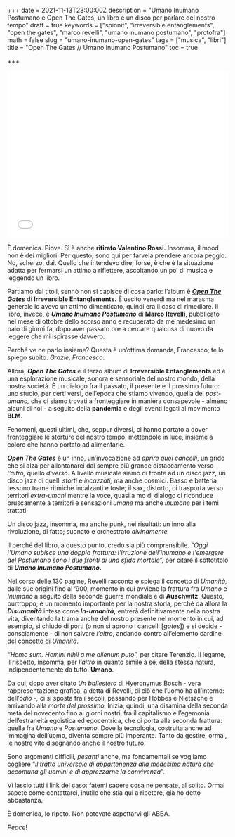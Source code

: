 +++
date = 2021-11-13T23:00:00Z
description = "Umano Inumano Postumano e Open The Gates, un libro e un disco per parlare del nostro tempo"
draft = true
keywords = ["spinnit", "irreversible entanglements", "open the gates", "marco revelli", "umano inumano postumano", "protofra"]
math = false
slug = "umano-inumano-open-gates"
tags = ["musica", "libri"]
title = "Open The Gates // Umano Inumano Postumano"
toc = true

+++
<iframe src="[https://open.spotify.com/embed/album/04prhtrBuWTOWit3vnweII?utm_source=generator&amp;theme=0](https://open.spotify.com/embed/album/04prhtrBuWTOWit3vnweII?utm_source=generator&amp;theme=0 "https://open.spotify.com/embed/album/04prhtrBuWTOWit3vnweII?utm_source=generator&amp;theme=0")" width="100%" height="380" frameBorder="0" allowfullscreen="" allow="autoplay; clipboard-write; encrypted-media; fullscreen; picture-in-picture"></iframe>

È domenica. Piove. Sì è anche **ritirato Valentino Rossi.** Insomma, il mood non è dei migliori. Per questo, sono qui per farvela prendere ancora peggio. No, scherzo, dai. Quello che intendevo dire, forse, è che è la situazione adatta per fermarsi un attimo a riflettere, ascoltando un po’ di musica e leggendo un libro.

Partiamo dai titoli, sennò non si capisce di cosa parlo: l’album è [**_Open The Gates_**](https://open.spotify.com/album/04prhtrBuWTOWit3vnweII?si=RBtoClonRHC_qgI7GevePQ) di **Irreversible Entanglements.** È uscito venerdì ma nel marasma generale lo avevo un attimo dimenticato, quindi era il caso di rimediare. Il libro, invece, è [**_Umano Inumano Postumano_**](https://amzn.to/3cc5W4m) di **Marco Revelli**, pubblicato nel mese di ottobre dello scorso anno e recuperato da me medesimo un paio di giorni fa, dopo aver passato ore a cercare qualcosa di nuovo da leggere che mi ispirasse davvero.

Perché ve ne parlo insieme? Questa è un’ottima domanda, Francesco; te lo spiego subito. _Grazie, Francesco_.

Allora, **_Open The Gates_** è il terzo album di **Irreversible Entanglements** ed è una esplorazione musicale, sonora e sensoriale del nostro mondo, della nostra società. È un dialogo fra il passato, il presente e il prossimo futuro: uno studio, per certi versi, dell’epoca che stiamo vivendo, quella del _post-umano,_ che ci siamo trovati a fronteggiare in maniera consapevole - almeno alcuni di noi - a seguito della **pandemia** e degli eventi legati al movimento **BLM**.

Fenomeni, questi ultimi, che, seppur diversi, ci hanno portato a dover fronteggiare le storture del nostro tempo, mettendole in luce, insieme a coloro che hanno portato ad alimentarle.

**_Open The Gates_** è un inno, un’invocazione ad _aprire quei cancelli_, un grido che si alza per allontanarci dal sempre più grande distaccamento verso _l’altro,_ quello _diverso._ A livello musicale siamo di fronte ad un disco jazz, un disco jazz di quelli _storti_ e _incazzati;_ ma anche cosmici. Basso e batteria tessono trame ritmiche incalzanti e toste; il sax, distorto, ci trasporta verso territori _extra-umani_ mentre la voce, quasi a mo di dialogo ci riconduce bruscamente a territori e sensazioni _umane_ ma anche _inumane_ per i temi trattati.

Un disco jazz, insomma, ma anche punk, nei risultati: un inno alla rivoluzione, di fatto; suonato e orchestrato _divinamente._

Il perché del libro, a questo punto, credo sia più comprensibile. _“Oggi l'Umano subisce una doppia frattura: l'irruzione dell'Inumano e l'emergere del Postumano sono i due fronti di una sfida mortale”,_ per citare il sottotitolo di **_Umano Inumano Postumano._**

Nel corso delle 130 pagine, Revelli racconta e spiega il concetto di _Umanità,_ dalle sue origini fino al ‘900, momento in cui avviene la frattura fra _Umano_ e _Inumano_ a seguito della seconda guerra mondiale e di **Auschwitz**. Questo, purtroppo, è un momento importante per la nostra storia, perché da allora la **_Disumanità_** intesa come **_In-umanità,_** entrerà definitivamente nella nostra vita, diventando la trama anche del nostro presente nel momento in cui, ad esempio, si chiudo di porti (o non si aprono i cancelli \[_gates_\]) e si decide - consciamente - di non salvare _l’altro_, andando contro all’elemento cardine del concetto di _Umanità_.

_“Homo sum. Homini nihil a me alienum puto”,_ per citare Terenzio. Il legame, il rispetto, insomma, per _l’altro_ in quanto simile a sé, della stessa natura, indipendentemente da tutto. **Umano**.

Da qui, dopo aver citato _Un ballestero_ di Hyeronymus Bosch - vera rappresentazione grafica, a detta di Revelli, di ciò che l’uomo ha all’interno: dell’_odio -,_ ci si sposta fra i secoli, passando per Hobbes e Nietszche e arrivando alla _morte del prossimo._ Inizia, quindi, una disamina della seconda metà del novecento fino ai giorni nostri, fra il capitalismo e l’egemonia dell’estraneità egoistica ed egocentrica, che ci porta alla seconda frattura: quella fra _Umano_ e _Postumano._ Dove la tecnologia, costruita anche ad immagina dell’uomo, diventa sempre più imperante. Tanto da gestire, ormai, le nostre vite disegnando anche il nostro futuro.

Sono argomenti difficili, _pesanti_ anche, ma fondamentali se vogliamo cogliere “_il tratto universale di appartenenza alla medesima natura che accomuna gli uomini e di apprezzarne la convivenza”._

Vi lascio tutti i link del caso: fatemi sapere cosa ne pensate, al solito. Ormai sapete come contattarci, inutile che stia qui a ripetere, già ho detto abbastanza.

È domenica, lo ripeto. Non potevate aspettarvi gli ABBA.

_Peace_!